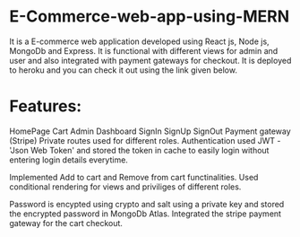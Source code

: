 # E-Commerce-web-app-using-MERN
It is a E-commerce web application developed using React js, Node js, MongoDb and Express. It is functional with different views for admin and user and also integrated with payment gateways for checkout. It is deployed to heroku and you can check it out using the link given below.


# Features:
HomePage
Cart
Admin Dashboard
SignIn
SignUp
SignOut
Payment gateway (Stripe)
Private routes used for different roles. Authentication used JWT - 'Json Web Token' and stored the token in cache to easily login without entering login details everytime.

Implemented Add to cart and Remove from cart functinalities. Used conditional rendering for views and priviliges of different roles.

Password is encypted using crypto and salt using a private key and stored the encrypted password in MongoDb Atlas. Integrated the stripe payment gateway for the cart checkout.


